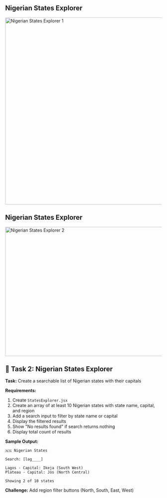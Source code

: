 ## Nigerian States Explorer 
<img width="588" height="602" alt="Nigerian States Explorer 1" src="https://github.com/user-attachments/assets/9e4b94d4-7c9e-4ed5-b5e4-14205f2579ca" />


## Nigerian States Explorer
<img width="574" height="416" alt="Nigerian States Explorer 2" src="https://github.com/user-attachments/assets/991ea19c-babf-46e3-8491-c84acfe3fb75" />


## 🎯 Task 2: Nigerian States Explorer

**Task:** Create a searchable list of Nigerian states with their capitals

**Requirements:**
1. Create `StatesExplorer.jsx`
2. Create an array of at least 10 Nigerian states with state name, capital, and region
3. Add a search input to filter by state name or capital
4. Display the filtered results
5. Show "No results found" if search returns nothing
6. Display total count of results

**Sample Output:**
```
🇳🇬 Nigerian States

Search: [lag____]

Lagos - Capital: Ikeja (South West)
Plateau - Capital: Jos (North Central)

Showing 2 of 10 states
```

**Challenge:** Add region filter buttons (North, South, East, West)
